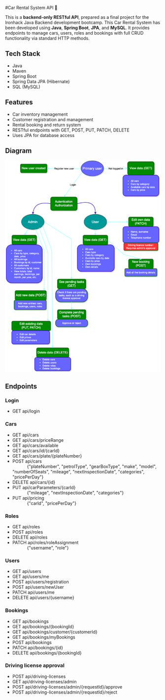 #Car Rental System API  🚗

This is a **backend-only RESTful API**, prepared as a final project for the Ironhack Java Backend development bootcamp.
This Car Rental System has been developed using **Java**, **Spring Boot**, **JPA**, and **MySQL**. It provides endpoints to manage cars, users, roles and bookings with full CRUD functionality via standard HTTP methods.



## Tech Stack

- Java
- Maven
- Spring Boot
- Spring Data JPA (Hibernate)
- SQL (MySQL)


## Features

- Car inventory management
- Customer registration and management
- Rental booking and return system
- RESTful endpoints with GET, POST, PUT, PATCH, DELETE
- Uses JPA for database access

## Diagram

![Diagram](https://raw.githubusercontent.com/xKatyJane/CarRentalSystem-JavaBackend/master/assets/Car_rental_diagram.png)

## Endpoints

### Login
- GET api/login

### Cars
- GET api/cars
- GET api/cars/priceRange
- GET api/cars/available
- GET api/cars/id/{carId}
- GET api/cars/plate/{plateNumber}
- POST api/cars<br>&nbsp;&nbsp;&nbsp;&nbsp;&nbsp;&nbsp;&nbsp;&nbsp;&nbsp;&nbsp;&nbsp;&nbsp;{"plateNumber", "petrolType", "gearBoxType", "make", "model", "numberOfSeats", "mileage", "nextInspectionDate", "categories", "pricePerDay"}
- DELETE api/cars/{id}
- PUT api/carParameters/{carId}<br>&nbsp;&nbsp;&nbsp;&nbsp;&nbsp;&nbsp;&nbsp;&nbsp;&nbsp;&nbsp;&nbsp;&nbsp;{"mileage", "nextInspectionDate", "categories"}
- PUT api/pricing<br>&nbsp;&nbsp;&nbsp;&nbsp;&nbsp;&nbsp;&nbsp;&nbsp;&nbsp;&nbsp;&nbsp;&nbsp;{"carId", "pricePerDay"}
  
### Roles
- GET api/roles
- POST api/roles
- DELETE api/roles
- PATCH api/roles/roleAssignment<br>&nbsp;&nbsp;&nbsp;&nbsp;&nbsp;&nbsp;&nbsp;&nbsp;&nbsp;&nbsp;&nbsp;&nbsp;{"username", "role"}

### Users
- GET api/users
- GET api/users/me
- POST api/users/registration
- POST api/users/newUser
- PATCH api/users/me
- DELETE api/users/{username}

### Bookings
- GET api/bookings
- GET api/bookings/{bookingId}
- GET api/bookings/customer/{customerId}
- GET api/bookings/myBookings
- POST api/bookings
- PATCH api/bookings/{id}
- DELETE api/bookings/{bookingId}

### Driving license approval
- POST api/driving-licenses
- GET api/driving-licenses/admin
- POST api/driving-licenses/admin/{requestId}/approve
- POST api/driving-licenses/admin/{requestId}/reject
